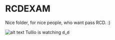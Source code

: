 # RCDEXAM
Nice folder, for nice people, who want pass RCD. :)

![alt text](https://www.math.unipd.it/~tullio/Magalia.gif)
Tullio is watching ఠ_ఠ
